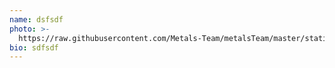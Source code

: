 ```yaml
---
name: dsfsdf
photo: >-
  https://raw.githubusercontent.com/Metals-Team/metalsTeam/master/static/img/getimage_3_.png
bio: sdfsdf
---
```


